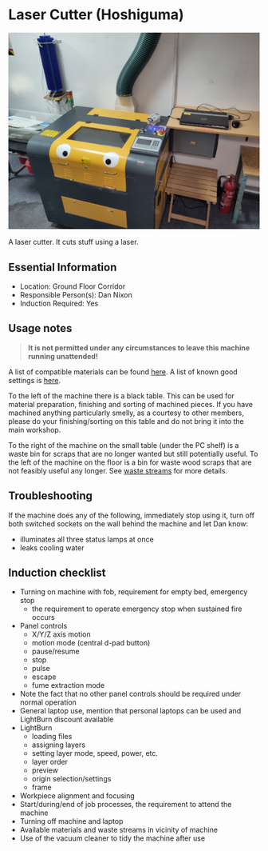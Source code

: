 # Laser Cutter (Hoshiguma)

[<img class="equipment-thumbnail" src="./images/overview.jpg" alt="Laser cutter overview">](./images/overview.jpg)

A laser cutter.
It cuts stuff using a laser.

## Essential Information

- Location: Ground Floor Corridor
- Responsible Person(s): Dan Nixon
- Induction Required: Yes

## Usage notes

> **It is not permitted under any circumstances to leave this machine running unattended!**

A list of compatible materials can be found [here](./materials.md).
A list of known good settings is [here](./settings.md).

To the left of the machine there is a black table.
This can be used for material preparation, finishing and sorting of machined pieces.
If you have machined anything particularly smelly, as a courtesy to other members, please do your finishing/sorting on this table and do not bring it into the main workshop.

To the right of the machine on the small table (under the PC shelf) is a waste bin for scraps that are no longer wanted but still potentially useful.
To the left of the machine on the floor is a bin for waste wood scraps that are not feasibly useful any longer.
See [waste streams](../../using_the_space/waste_streams.md) for more details.

## Troubleshooting

If the machine does any of the following, immediately stop using it, turn off both switched sockets on the wall behind the machine and let Dan know:

- illuminates all three status lamps at once
- leaks cooling water

## Induction checklist

- Turning on machine with fob, requirement for empty bed, emergency stop
    - the requirement to operate emergency stop when sustained fire occurs
- Panel controls
    - X/Y/Z axis motion
    - motion mode (central d-pad button)
    - pause/resume
    - stop
    - pulse
    - escape
    - fume extraction mode
- Note the fact that no other panel controls should be required under normal operation
- General laptop use, mention that personal laptops can be used and LightBurn discount available
- LightBurn
    - loading files
    - assigning layers
    - setting layer mode, speed, power, etc.
    - layer order
    - preview
    - origin selection/settings
    - frame
- Workpiece alignment and focusing
- Start/during/end of job processes, the requirement to attend the machine
- Turning off machine and laptop
- Available materials and waste streams in vicinity of machine
- Use of the vacuum cleaner to tidy the machine after use
